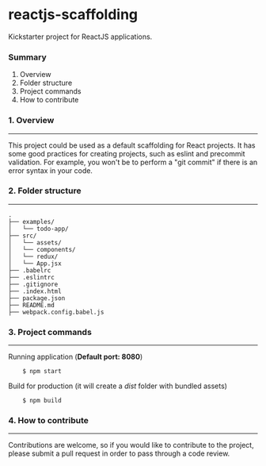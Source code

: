 # reactjs-scaffolding
Kickstarter project for ReactJS applications.




### Summary
1. Overview
2. Folder structure
3. Project commands
4. How to contribute 




### 1. Overview
---
This project could be used as a default scaffolding for React projects. It has some good practices for creating projects, such as eslint and precommit validation. For example, you won't be to perform a "git commit" if there is an error syntax in your code.




### 2. Folder structure
---
```
.
├── examples/
│   └── todo-app/
├── src/
│   └── assets/
│   └── components/
│   └── redux/
│   └── App.jsx
├── .babelrc
├── .eslintrc
├── .gitignore
├── .index.html
├── package.json
├── README.md
├── webpack.config.babel.js
```




### 3. Project commands
---

Running application (**Default port: 8080**)
```
    $ npm start
```
Build for production (it will create a *dist* folder with bundled assets)
```   
    $ npm build
```




### 4. How to contribute
---

Contributions are welcome, so if you would like to contribute to the project, please submit a pull request in order to pass through a code review. 
